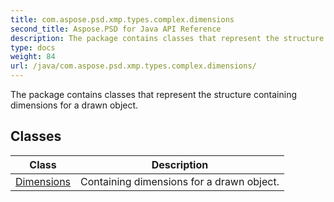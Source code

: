 ```yaml
---
title: com.aspose.psd.xmp.types.complex.dimensions
second_title: Aspose.PSD for Java API Reference
description: The package contains classes that represent the structure containing dimensions for a drawn object.
type: docs
weight: 84
url: /java/com.aspose.psd.xmp.types.complex.dimensions/
---
```



The package contains classes that represent the structure containing dimensions for a drawn object.


## Classes

| Class | Description |
| --- | --- |
| [Dimensions](../com.aspose.psd.xmp.types.complex.dimensions/dimensions) | Containing dimensions for a drawn object. |
